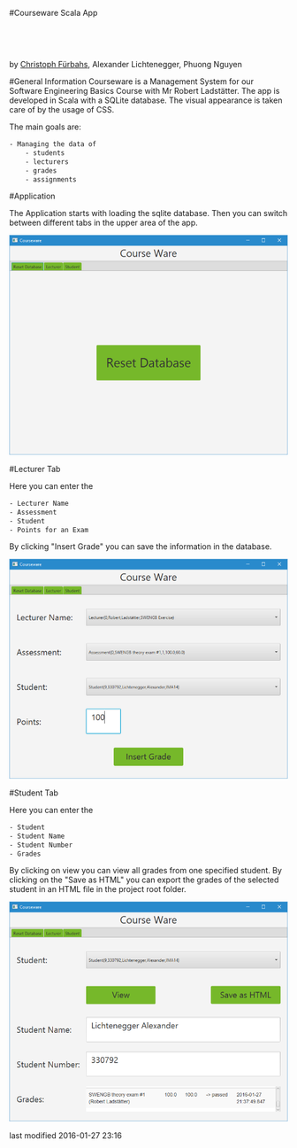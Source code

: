 #Courseware Scala App

![<fhLogo>](<https://www.fh-joanneum.at/custom/images/logo_1001.png>)

![<fhIma>](<http://www.fh-joanneum.at/global/show_picture.asp?id=aaaaaaaaaajahgt>)

by [Christoph Fürbahs](http://www.fuerbahs.com), Alexander Lichtenegger, Phuong Nguyen

#General Information
Courseware is a Management System for our Software Engineering Basics Course with Mr Robert Ladstätter.
The app is developed in Scala with a SQLite database.
The visual appearance is taken care of by the usage of CSS.

The main goals are:

    - Managing the data of
    	- students
    	- lecturers
    	- grades
    	- assignments

#Application

The Application starts with loading the sqlite database.
Then you can switch between different tabs in the upper area of the app.

![<Screenshot Main Tab>](<./screenshots/1.png>)

#Lecturer Tab

Here you can enter the

    - Lecturer Name
    - Assessment
    - Student
    - Points for an Exam

By clicking "Insert Grade" you can save the information in the database.

![<Screenshot Lecturer Tab>](<./screenshots/6.png>)

#Student Tab

Here you can enter the

    - Student
    - Student Name
    - Student Number
    - Grades

By clicking on view you can view all grades from one specified student.
By clicking on the "Save as HTML" you can export the grades of the selected student in an HTML file in the project root folder.

![<Screenshot Student Tab>](<./screenshots/9.png>)

last modified 2016-01-27 23:16